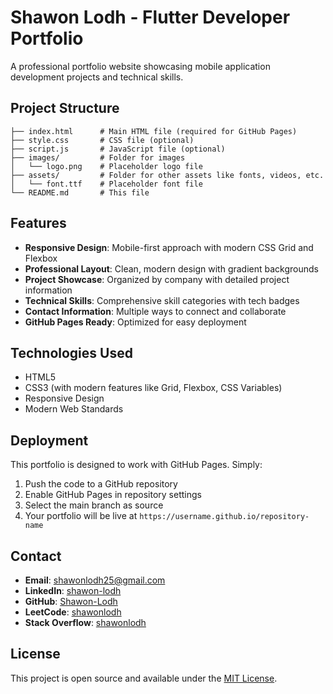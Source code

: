 # Shawon Lodh - Flutter Developer Portfolio

A professional portfolio website showcasing mobile application development projects and technical skills.

## Project Structure

```
├── index.html      # Main HTML file (required for GitHub Pages)
├── style.css       # CSS file (optional)
├── script.js       # JavaScript file (optional)
├── images/         # Folder for images
│   └── logo.png    # Placeholder logo file
├── assets/         # Folder for other assets like fonts, videos, etc.
│   └── font.ttf    # Placeholder font file
└── README.md       # This file
```

## Features

- **Responsive Design**: Mobile-first approach with modern CSS Grid and Flexbox
- **Professional Layout**: Clean, modern design with gradient backgrounds
- **Project Showcase**: Organized by company with detailed project information
- **Technical Skills**: Comprehensive skill categories with tech badges
- **Contact Information**: Multiple ways to connect and collaborate
- **GitHub Pages Ready**: Optimized for easy deployment

## Technologies Used

- HTML5
- CSS3 (with modern features like Grid, Flexbox, CSS Variables)
- Responsive Design
- Modern Web Standards

## Deployment

This portfolio is designed to work with GitHub Pages. Simply:

1. Push the code to a GitHub repository
2. Enable GitHub Pages in repository settings
3. Select the main branch as source
4. Your portfolio will be live at `https://username.github.io/repository-name`

## Contact

- **Email**: shawonlodh25@gmail.com
- **LinkedIn**: [shawon-lodh](https://linkedin.com/in/shawon-lodh)
- **GitHub**: [Shawon-Lodh](https://github.com/Shawon-Lodh)
- **LeetCode**: [shawonlodh](https://leetcode.com/shawonlodh)
- **Stack Overflow**: [shawonlodh](https://stackoverflow.com/users/17956869)

## License

This project is open source and available under the [MIT License](LICENSE).
